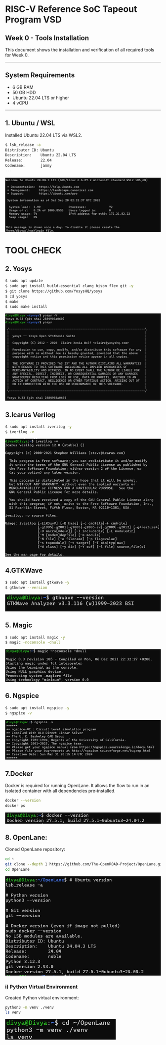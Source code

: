 # RISC‑V Reference SoC Tapeout Program VSD  
## Week 0 - Tools Installation

This document shows the installation and verification of all required tools for Week 0.

---

## System Requirements

- 6 GB RAM  
- 50 GB HDD  
- Ubuntu 22.04 LTS or higher  
- 4 vCPU  

---

## 1. Ubuntu / WSL

Installed Ubuntu 22.04 LTS via WSL2.

```bash
$ lsb_release -a
Distributor ID: Ubuntu
Description:    Ubuntu 22.04 LTS
Release:        22.04
Codename:       jammy
---
```
![ubuntu Installed](https://github.com/bdivya-9125/soc-odyssey-week0-lab-setup/blob/main/Week0/Task0/Images/ubuntu_install.jpg?raw=true)

# TOOL CHECK
## 2. Yosys

```bash
$ sudo apt update
$ sudo apt install build-essential clang bison flex git -y
$ git clone https://github.com/YosysHQ/yosys
$ cd yosys
$ make
$ sudo make install
```
![Yosys Installed](https://github.com/bdivya-9125/soc-odyssey-week0-lab-setup/blob/main/Week0/Task0/Images/yosys.jpg?raw=true)

## 3.Icarus Verilog
```bash
$ sudo apt install iverilog -y
$ iverilog -v
```
![iverilog Installed](https://github.com/bdivya-9125/soc-odyssey-week0-lab-setup/blob/main/Week0/Task0/Images/iverilog.jpg?raw=true)

## 4.GTKWave
```bash
$ sudo apt install gtkwave -y
$ gtkwave --version
```
![GTKWave Installed](https://github.com/bdivya-9125/soc-odyssey-week0-lab-setup/blob/main/Week0/Task0/Images/gtkwave.jpg?raw=true)

## 5. Magic
```bash
$ sudo apt install magic -y
$ magic -noconsole -dnull
```
![Magic Installed](https://github.com/bdivya-9125/soc-odyssey-week0-lab-setup/blob/main/Week0/Task0/Images/magic%20vlsi.jpg?raw=true)

## 6. Ngspice
```bash
$ sudo apt install ngspice -y
$ ngspice -v
```
![Ngspice Installed](https://github.com/bdivya-9125/soc-odyssey-week0-lab-setup/blob/main/Week0/Task0/Images/ngspice.jpg?raw=true)

## 7.Docker

Docker is required for running OpenLane. It allows the flow to run in an isolated container with all dependencies pre-installed.
```bash
docker --version
docker ps
```
![Docker_Installed](https://github.com/bdivya-9125/soc-odyssey-week0-lab-setup/blob/main/Week0/Task0/Images/docker.jpg?raw=true)

## 8. OpenLane:
Cloned OpenLane repository:

```bash
cd ~
git clone --depth 1 https://github.com/The-OpenROAD-Project/OpenLane.git
cd OpenLane
```
![OpenLane_Installed](https://github.com/bdivya-9125/soc-odyssey-week0-lab-setup/blob/main/Week0/Task0/Images/openlane.jpg?raw=true)
### i) Python Virtual Environment

Created Python virtual environment:
```bash
python3 -m venv ./venv
ls venv
```
![OpenLane_Installed](https://github.com/bdivya-9125/soc-odyssey-week0-lab-setup/blob/main/Week0/Task0/Images/python_setup.jpg?raw=true)





